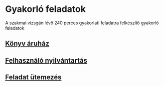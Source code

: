 # Gyakorló feladatok
A szakmai vizsgán lévő 240 perces gyakorlati feladatra felkészítő gyakorló feladatok

## [Könyv áruház](./KonyvAruhaz/)

## [Felhasználó nyilvántartás](./UserRegister/)

## [Feladat ütemezés](./TodoAlkalmazas/)